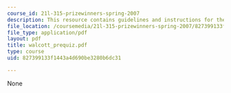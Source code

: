 ```yaml
---
course_id: 21l-315-prizewinners-spring-2007
description: This resource contains guidelines and instructions for the Walcott Quiz.
file_location: /coursemedia/21l-315-prizewinners-spring-2007/827399133f1443a4d690be3280b6dc31_walcott_prequiz.pdf
file_type: application/pdf
layout: pdf
title: walcott_prequiz.pdf
type: course
uid: 827399133f1443a4d690be3280b6dc31

---
```

None